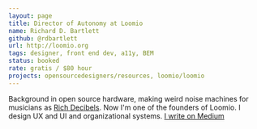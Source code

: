```yaml
---
layout: page
title: Director of Autonomy at Loomio
name: Richard D. Bartlett
github: @rdbartlett
url: http://loomio.org
tags: designer, front end dev, a11y, BEM
status: booked
rate: gratis / $80 hour
projects: opensourcedesigners/resources, loomio/loomio
---
```


Background in open source hardware, making weird noise machines for musicians as [Rich Decibels](http://richdecibels.com). Now I'm one of the founders of Loomio. I design UX and UI and organizational systems. [I write on Medium](https://medium.com/@richdecibels/)
